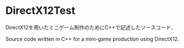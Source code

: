 # DirectX12Test

DirectX12を用いたミニゲーム制作のためにC++で記述したソースコード．

Source code written in C++ for a mini-game production using DirectX12.
